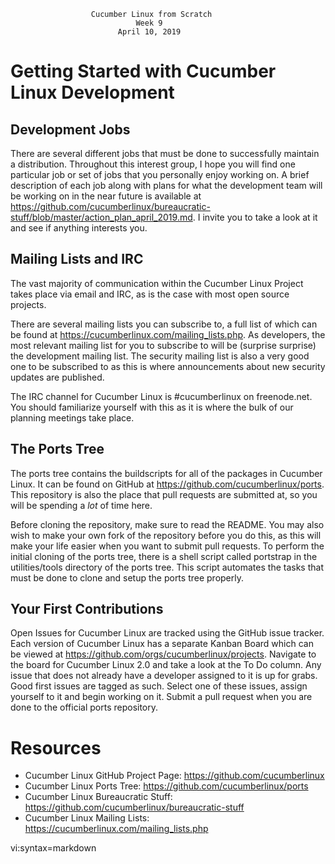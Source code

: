                       Cucumber Linux from Scratch
                                Week 9
                            April 10, 2019

# Getting Started with Cucumber Linux Development

## Development Jobs

There are several different jobs that must be done to successfully maintain a
distribution. Throughout this interest group, I hope you will find one
particular job or set of jobs that you personally enjoy working on. A brief
description of each job along with plans for what the development team will be
working on in the near future is available at
https://github.com/cucumberlinux/bureaucratic-stuff/blob/master/action_plan_april_2019.md.
I invite you to take a look at it and see if anything interests you.

## Mailing Lists and IRC

The vast majority of communication within the Cucumber Linux Project takes
place via email and IRC, as is the case with most open source projects. 

There are several mailing lists you can subscribe to, a full list of which can
be found at https://cucumberlinux.com/mailing_lists.php. As developers, the
most relevant mailing list for you to subscribe to will be (surprise surprise)
the development mailing list. The security mailing list is also a very good one
to be subscribed to as this is where announcements about new security updates
are published.

The IRC channel for Cucumber Linux is #cucumberlinux on freenode.net. You
should familiarize yourself with this as it is where the bulk of our planning
meetings take place.

## The Ports Tree

The ports tree contains the buildscripts for all of the packages in Cucumber
Linux. It can be found on GitHub at https://github.com/cucumberlinux/ports.
This repository is also the place that pull requests are submitted at, so you
will be spending a *lot* of time here. 

Before cloning the repository, make sure to read the README. You may also wish
to make your own fork of the repository before you do this, as this will make
your life easier when you want to submit pull requests. To perform the initial
cloning of the ports tree, there is a shell script called portstrap in the
utilities/tools directory of the ports tree. This script automates the tasks
that must be done to clone and setup the ports tree properly.

## Your First Contributions

Open Issues for Cucumber Linux are tracked using the GitHub issue tracker. Each
version of Cucumber Linux has a separate Kanban Board which can be viewed at
https://github.com/orgs/cucumberlinux/projects. Navigate to the board for
Cucumber Linux 2.0 and take a look at the To Do column. Any issue that does not
already have a developer assigned to it is up for grabs. Good first issues are
tagged as such. Select one of these issues, assign yourself to it and begin
working on it. Submit a pull request when you are done to the official ports
repository.

# Resources

* Cucumber Linux GitHub Project Page: https://github.com/cucumberlinux
* Cucumber Linux Ports Tree: https://github.com/cucumberlinux/ports
* Cucumber Linux Bureaucratic Stuff: https://github.com/cucumberlinux/bureaucratic-stuff
* Cucumber Linux Mailing Lists: https://cucumberlinux.com/mailing_lists.php

vi:syntax=markdown

